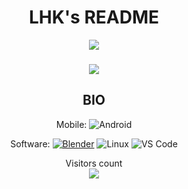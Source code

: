 <h1 align="center">LHK's README </h1>
<div align="center">
<a href="https://twitter.com/lhk_SE" ><img src="https://img.shields.io/twitter/follow/lhk_SE.svg?style=social" /> </a>
<h3>  </h3>
<img align="center" src="https://github-readme-stats.vercel.app/api/top-langs/?username=LHKSE&layout=compact&theme=radical" />

## BIO

Mobile:
![Android](https://img.shields.io/badge/Android-3DDC84?logo=android&logoColor=white&style=for-the-badge)

Software:
[![Blender](https://img.shields.io/badge/Blender-F5792A?logo=blender&logoColor=white&style=for-the-badge)](https://blender.org)
![Linux](https://img.shields.io/badge/Linux-FCC624?logo=Linux&logoColor=black&style=for-the-badge)
![VS Code](https://img.shields.io/badge/VSCode-007ACC?logo=visualstudiocode&logoColor=white&style=for-the-badge)

<p align="center"> 
  Visitors count<br>
  <img src="https://profile-counter.glitch.me/LHKSE/count.svg" />
</p>

<!--
![LHK's GitHub stats](https://github-readme-stats.vercel.app/api?username=LHKSE&hide=contribs,prs&show_icons=true&theme=dark)
-->

<!---
LHKSE/LHKSE is a ✨ special ✨ repository because its `README.md` (this file) appears on your GitHub profile.
You can click the Preview link to take a look at your changes.- 👋 Hi, I’m @LHKSE
- 👀 I’m interested in software engineering
- 📫 you can reach me in X - @lhk_SE
--->
